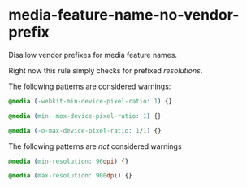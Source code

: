 # media-feature-name-no-vendor-prefix

Disallow vendor prefixes for media feature names.

Right now this rule simply checks for prefixed *resolutions*.

The following patterns are considered warnings:

```css
@media (-webkit-min-device-pixel-ratio: 1) {}
```

```css
@media (min--mox-device-pixel-ratio: 1) {}
```

```css
@media (-o-max-device-pixel-ratio: 1/1) {}
```

The following patterns are *not* considered warnings

```css
@media (min-resolution: 96dpi) {}
```

```css
@media (max-resolution: 900dpi) {}
```
